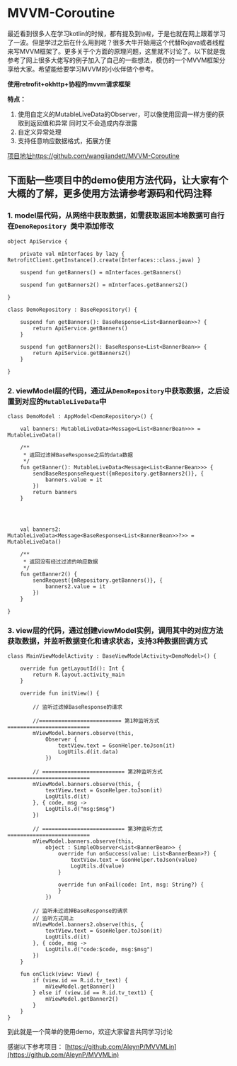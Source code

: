 # MVVM-Coroutine

最近看到很多人在学习kotlin的时候，都有提及到`协程`，于是也就在网上跟着学习了一波。但是学过之后在什么用到呢？很多大牛开始用这个代替Rxjava或者线程来写MVVM框架了。更多关于个方面的原理问题，这里就不讨论了。以下就是我参考了网上很多大佬写的例子加入了自己的一些想法，模仿的一个MVVM框架分享给大家。希望能给要学习MVVM的小伙伴做个参考。

**使用retrofit+okhttp+协程的mvvm请求框架**

**特点：**
1. 使用自定义的MutableLiveData的Observer，可以像使用回调一样方便的获取到返回值和异常
同时又不会造成内存泄露
2. 自定义异常处理
3. 支持任意响应数据格式，拓展方便

[项目地址https://github.com/wangjiandett/MVVM-Coroutine](https://github.com/wangjiandett/MVVM-Coroutine)

## 下面贴一些项目中的demo使用方法代码，让大家有个大概的了解，更多使用方法请参考源码和代码注释
### 1. model层代码，从网络中获取数据，如需获取返回本地数据可自行在`DemoRepository `类中添加修改

```
object ApiService {

    private val mInterfaces by lazy { RetrofitClient.getInstance().create(Interfaces::class.java) }

    suspend fun getBanners() = mInterfaces.getBanners()

    suspend fun getBanners2() = mInterfaces.getBanners2()

}
```

```
class DemoRepository : BaseRepository() {

    suspend fun getBanners(): BaseResponse<List<BannerBean>>? {
        return ApiService.getBanners()
    }

    suspend fun getBanners2(): BaseResponse<List<BannerBean>> {
        return ApiService.getBanners2()
    }

}
```
### 2. viewModel层的代码，通过从`DemoRepository`中获取数据，之后设置到对应的`MutableLiveData`中

```
class DemoModel : AppModel<DemoRepository>() {

    val banners: MutableLiveData<Message<List<BannerBean>>> = MutableLiveData()

    /**
     * 返回过滤掉BaseResponse之后的data数据
     */
    fun getBanner(): MutableLiveData<Message<List<BannerBean>>> {
        sendBaseResponseRequest({mRepository.getBanners2()}, {
            banners.value = it
        })
        return banners
    }




    val banners2: MutableLiveData<Message<BaseResponse<List<BannerBean>>?>> = MutableLiveData()

    /**
     * 返回没有经过过滤的响应数据
     */
    fun getBanner2() {
        sendRequest({mRepository.getBanners()}, {
            banners2.value = it
        })
    }

}
```
### 3. view层的代码，通过创建viewModel实例，调用其中的对应方法获取数据，并监听数据变化和请求状态，支持3种数据回调方式

```
class MainViewModelActivity : BaseViewModelActivity<DemoModel>() {

    override fun getLayoutId(): Int {
        return R.layout.activity_main
    }

    override fun initView() {

        // 监听过滤掉BaseResponse的请求

        //========================== 第1种监听方式==========================
        mViewModel.banners.observe(this,
            Observer {
                textView.text = GsonHelper.toJson(it)
                LogUtils.d(it.data)
            })

        // ========================== 第2种监听方式==========================
        mViewModel.banners.observe(this, {
            textView.text = GsonHelper.toJson(it)
            LogUtils.d(it)
        }, { code, msg ->
            LogUtils.d("msg:$msg")
        })

        // ========================== 第3种监听方式==========================
        mViewModel.banners.observe(this,
            object : SimpleObserver<List<BannerBean>> {
                override fun onSuccess(value: List<BannerBean>?) {
                    textView.text = GsonHelper.toJson(value)
                    LogUtils.d(value)
                }

                override fun onFail(code: Int, msg: String?) {
                }
            })

        // 监听未过滤掉BaseResponse的请求
        // 监听方式同上
        mViewModel.banners2.observe(this, {
            textView.text = GsonHelper.toJson(it)
            LogUtils.d(it)
        }, { code, msg ->
            LogUtils.d("code:$code, msg:$msg")
        })
    }

    fun onClick(view: View) {
        if (view.id == R.id.tv_text) {
            mViewModel.getBanner()
        } else if (view.id == R.id.tv_text1) {
            mViewModel.getBanner2()
        }
    }
}
```
到此就是一个简单的使用demo，欢迎大家留言共同学习讨论


感谢以下参考项目：
[https://github.com/AleynP/MVVMLin](https://github.com/AleynP/MVVMLin)